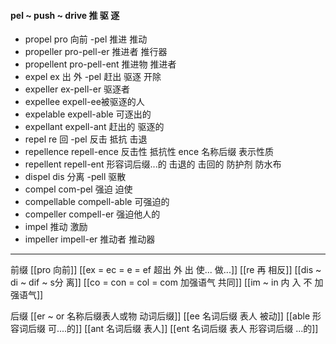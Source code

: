 #### pel ~ push ~ drive 推 驱 逐

- propel pro 向前 -pel 推进 推动 
- propeller pro-pell-er 推进者 推行器
- propellent pro-pell-ent  推进物 推进者
- expel ex 出 外 -pel 赶出 驱逐 开除 
- expeller ex-pell-er 驱逐者 
- expellee  expell-ee被驱逐的人
- expelable expell-able 可逐出的
- expellant expell-ant 赶出的 驱逐的
- repel re 回 -pel  反击 抵抗 击退
- repellence repell-ence 反击性 抵抗性 ence 名称后缀 表示性质
- repellent repell-ent 形容词后缀...的 击退的 击回的 防护剂 防水布
- dispel dis 分离 -pell 驱散
- compel com-pel 强迫 迫使
- compellable compell-able 可强迫的
- compeller compell-er 强迫他人的
- impel  推动 激励 
- impeller  impell-er 推动者 推动器

---
前缀
[[pro 向前]]
[[ex  = ec = e = ef 超出 外 出 使... 做...]]
[[re  再  相反]]
[[dis  ~ di ~ dif ~ s分 离]]
[[co = con  = col = com  加强语气 共同]]
[[im  ~ in 内 入  不 加强语气]]

后缀
[[er  ~ or 名称后缀表人或物 动词后缀]]
[[ee 名词后缀 表人 被动]]
[[able  形容词后缀 可....的]]
[[ant 名词后缀 表人]]
[[ent 名词后缀  表人 形容词后缀 ...的]]